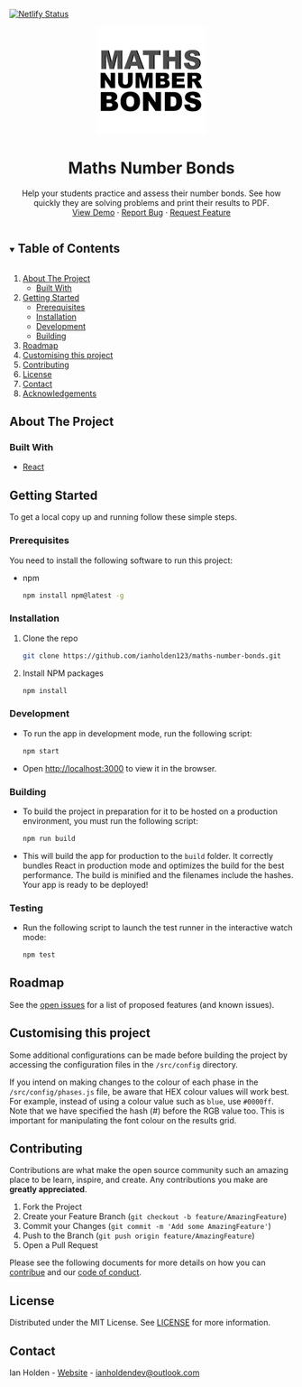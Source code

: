 [![Netlify Status](https://api.netlify.com/api/v1/badges/21e301d7-dbc1-4866-a80e-7f4b05f84c20/deploy-status)](https://app.netlify.com/sites/admiring-lumiere-b6c474/deploys)


<p align="center">
  <img src="public/icon-192x192.png" alt="Logo">

  <h1 align="center">Maths Number Bonds</h1>

  <p align="center">
    Help your students practice and assess their number bonds. See how quickly they are solving problems and print their results to PDF.
    <br />
    <a href="https://mathsnumberbonds.com/">View Demo</a>
    ·
    <a href="https://github.com/ianholden123/maths-number-bonds/issues">Report Bug</a>
    ·
    <a href="https://github.com/ianholden123/maths-number-bonds/issues">Request Feature</a>
  </p>
</p>



<!-- TABLE OF CONTENTS -->
<details open="open">
  <summary><h2 style="display: inline-block">Table of Contents</h2></summary>
  <ol>
    <li>
      <a href="#about-the-project">About The Project</a>
      <ul>
        <li><a href="#built-with">Built With</a></li>
      </ul>
    </li>
    <li>
      <a href="#getting-started">Getting Started</a>
      <ul>
        <li><a href="#prerequisites">Prerequisites</a></li>
        <li><a href="#installation">Installation</a></li>
        <li><a href="#development">Development</a></li>
        <li><a href="#building">Building</a></li>
      </ul>
    </li>
    <li><a href="#roadmap">Roadmap</a></li>
    <li><a href="#customising-this-project">Customising this project</a></li>
    <li><a href="#contributing">Contributing</a></li>
    <li><a href="#license">License</a></li>
    <li><a href="#contact">Contact</a></li>
    <li><a href="#acknowledgements">Acknowledgements</a></li>
  </ol>
</details>



<!-- ABOUT THE PROJECT -->
## About The Project

### Built With

* [React](https://reactjs.org/)



<!-- GETTING STARTED -->
## Getting Started

To get a local copy up and running follow these simple steps.

### Prerequisites

You need to install the following software to run this project:

* npm
  ```sh
  npm install npm@latest -g
  ```

### Installation

1. Clone the repo
   ```sh
   git clone https://github.com/ianholden123/maths-number-bonds.git
   ```
2. Install NPM packages
   ```sh
   npm install
   ```

### Development
* To run the app in development mode, run the following script:
  ```sh
  npm start
  ```

* Open [http://localhost:3000](http://localhost:3000) to view it in the browser.

### Building

* To build the project in preparation for it to be hosted on a production environment, you must run the following script:
  
  ```sh
  npm run build
  ```

* This will build the app for production to the `build` folder. It correctly bundles React in production mode and optimizes the build for the best performance. The build is minified and the filenames include the hashes. Your app is ready to be deployed!

### Testing

* Run the following script to launch the test runner in the interactive watch mode:

  ```sh
  npm test
  ```



<!-- ROADMAP -->
## Roadmap

See the [open issues](https://github.com/ianholden123/maths-number-bonds/issues) for a list of proposed features (and known issues).

## Customising this project

Some additional configurations can be made before building the project by accessing the configuration files in the `/src/config` directory.

If you intend on making changes to the colour of each phase in the `/src/config/phases.js` file, be aware that HEX colour values will work best. For example, instead of using a colour value such as `blue`, use `#0000ff`. Note that we have specified the hash (#) before the RGB value too. This is important for manipulating the font colour on the results grid.



<!-- CONTRIBUTING -->
## Contributing

Contributions are what make the open source community such an amazing place to be learn, inspire, and create. Any contributions you make are **greatly appreciated**.

1. Fork the Project
2. Create your Feature Branch (`git checkout -b feature/AmazingFeature`)
3. Commit your Changes (`git commit -m 'Add some AmazingFeature'`)
4. Push to the Branch (`git push origin feature/AmazingFeature`)
5. Open a Pull Request

Please see the following documents for more details on how you can [contribue](CONTRIBUTING.md) and our [code of conduct](CODE_OF_CONDUCT.md).



<!-- LICENSE -->
## License

Distributed under the MIT License. See [LICENSE](LICENSE) for more information.



<!-- CONTACT -->
## Contact

Ian Holden - [Website](https://ianholden.co.uk) - ianholdendev@outlook.com